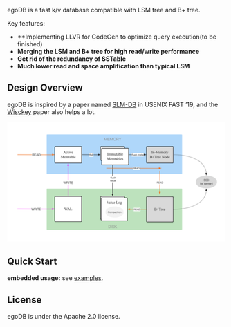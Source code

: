egoDB is a fast k/v database compatible with LSM tree and B+ tree.

Key features:

* **Implementing LLVR for CodeGen to optimize query execution(to be finished)
* **Merging the LSM and B+ tree for high read/write performance**
* **Get rid of the redundancy of SSTable**
* **Much lower read and space amplification than typical LSM**

## Design Overview
egoDB is inspired by a paper named [SLM-DB](https://www.usenix.org/conference/fast19/presentation/kaiyrakhmet) in USENIX FAST ’19, and the [Wisckey](https://www.usenix.org/system/files/conference/fast16/fast16-papers-lu.pdf) paper also helps a lot.

![](resource/img/design-overview.png)

## Quick Start

**embedded usage:** see [examples](examples).


## License
egoDB is under the Apache 2.0 license.

